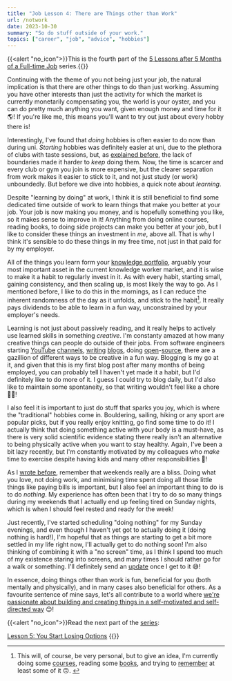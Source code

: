```yaml
---
title: "Job Lesson 4: There are Things other than Work"
url: /notwork
date: 2023-10-30
summary: "So do stuff outside of your work."
topics: ["career", "job", "advice", "hobbies"]
---
```


{{<alert   "no_icon">}}This is the fourth part of the [5 Lessons after 5 Months of a Full-time Job](/job) series.{{</alert>}}

Continuing with the theme of you not being just your job, the natural implication is that there are other things to do than just working. Assuming you have other interests than just the activity for which the market is currently monetarily compensating you, the world is your oyster, and you can do pretty much anything you want, given enough money and time for it 🌎! If you're like me, this means you'll want to try out just about every hobby there is!

Interestingly, I've found that _doing_ hobbies is often easier to do now than during uni. _Starting_ hobbies was definitely easier at uni, due to the plethora of clubs with taste sessions, but, as [explained before](notjob), the lack of boundaries made it harder to _keep_ doing them. Now, the time is scarcer and every club or gym you join is more expensive, but the clearer separation from work makes it easier to stick to it, and not just study (or work) unboundedly. But before we dive into hobbies, a quick note about _learning_.

Despite "learning by doing" at work, I think it is still beneficial to find some dedicated time outside of work to learn things that make you better at your job. Your job is now making you money, and is hopefully something you like, so it makes sense to improve in it! Anything from doing online courses, reading books, to doing side projects can make you better at your job, but I like to consider these things an investment in _me_, above all. That is why I think it's sensible to do these things in my free time, not just in that paid for by my employer.

All of the things you learn form your [knowledge portfolio](https://dev.to/_codingblocks/the-pragmatic-programmer-investing-in-your-knowledge-portfolio-2h6n), arguably your most important asset in the current knowledge worker market, and it is wise to make it a habit to regularly invest in it. As with every habit, starting small, gaining consistency, and then scaling up, is most likely the way to go. As I mentioned before, I like to do this in the mornings, as I can reduce the inherent randomness of the day as it unfolds, and stick to the habit[^6]. It really pays dividends to be able to learn in a fun way, unconstrained by your employer's needs.

Learning is not just about passively reading, and it really helps to actively use learned skills in something _creative_. I'm constanty amazed at how many creative things can people do outside of their jobs. From software engineers starting [YouTube](https://www.youtube.com/@iris-tabea) [channels](https://www.youtube.com/@claudiaandjan), [writing](https://jvns.ca/) [blogs](https://kevquirk.com/blogging-for-the-hell-of-it), doing [open](https://github.com/federico-terzi)-[source](https://github.com/angristan/), there are a gazillion of different ways to be creative in a fun way. Blogging is my go at it, and given that this is my first blog post after many months of being employed, you can probably tell I haven't yet made it a habit, but I'd definitely like to do more of it. I guess I could try to blog daily, but I'd also like to maintain some spontaneity, so that writing wouldn't feel like a chore 🤷‍♂️!

I also feel it is important to just do stuff that sparks you joy, which is where the "traditional" hobbies come in. Bouldering, sailing, hiking or any sport are popular picks, but if you really enjoy knitting, go find some time to do it! I actually think that doing something active with your body is a must-have, as there is very solid scientific evidence stating there really isn't an alternative to being physically active when you want to stay healthy. Again, I've been a bit lazy recently, but I'm constantly motivated by my colleagues who _make_ time to exercise despite having kids and many other responsibilities 💪!

As I [wrote before](/scarce), remember that weekends really are a bliss. Doing what you love, not doing work, and minimising time spent doing all those little things like paying bills is important, but I also feel an important thing to do is to do _nothing_. My experience has often been that I try to do so many things during my weekends that I actually end up feeling tired on Sunday nights, which is when I should feel rested and ready for the week! 

Just recently, I've started scheduling "doing nothing" for my Sunday evenings, and even though I haven't yet got to actually doing it (doing nothing is hard!), I'm hopeful that as things are starting to get a bit more settled in my life right now, I'll actually get to do nothing soon! I'm also thinking of combining it with a "no screen" time, as I think I spend too much of my existence staring into screens, and many times I should rather go for a walk or something. I'll definitely send an [update](/newsletter) once I get to it 😅!

In essence, doing things other than work is fun, beneficial for you (both mentally and physically), and in many cases also beneficial for others. As a favourite sentence of mine says, let's all contribute to a world where [we're passionate about building and creating things in a self-motivated and self-directed way](https://moxie.org/) 😊!

{{<alert   "no_icon">}}Read the next part of the [series](/job):

[Lesson 5: You Start Losing Options](/options)
{{</alert>}}

[^6]: This will, of course, be very personal, but to give an idea, I'm currently doing some [courses](https://www.executeprogram.com/), reading some [books](https://pragprog.com/titles/tpp20/), and trying to [remember](https://apps.ankiweb.net/) at least some of it 🙃. <!-- TODO: link my anki deck once I publish it -->